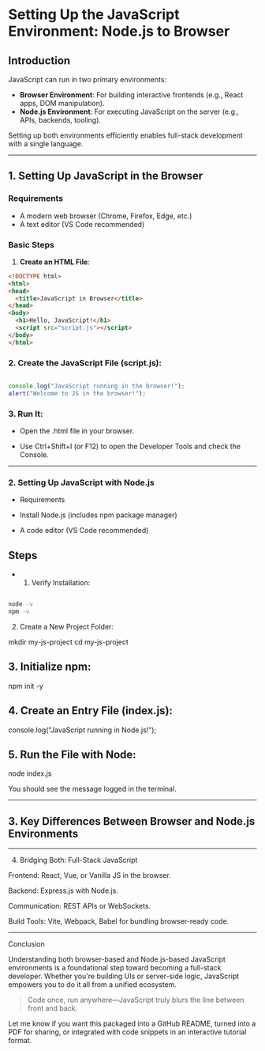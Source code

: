 # Setting Up the JavaScript Environment: Node.js to Browser

## Introduction

JavaScript can run in two primary environments:

- **Browser Environment**: For building interactive frontends (e.g., React apps, DOM manipulation).
- **Node.js Environment**: For executing JavaScript on the server (e.g., APIs, backends, tooling).

Setting up both environments efficiently enables full-stack development with a single language.

---

## 1. Setting Up JavaScript in the Browser

### Requirements

- A modern web browser (Chrome, Firefox, Edge, etc.)
- A text editor (VS Code recommended)

### Basic Steps

1. **Create an HTML File**:
```html
<!DOCTYPE html>
<html>
<head>
  <title>JavaScript in Browser</title>
</head>
<body>
  <h1>Hello, JavaScript!</h1>
  <script src="script.js"></script>
</body>
</html>
```

### 2. Create the JavaScript File (script.js):

```javascript 

console.log("JavaScript running in the browser!");
alert("Welcome to JS in the browser!");

```

### 3. Run It:

- Open the .html file in your browser.

- Use Ctrl+Shift+I (or F12) to open the Developer Tools and check the Console.





---

### 2. Setting Up JavaScript with Node.js

- Requirements

- Install Node.js (includes npm package manager)

- A code editor (VS Code recommended)


## Steps

- 1. Verify Installation:

```bash

node -v
npm -v

```

2. Create a New Project Folder:



mkdir my-js-project
cd my-js-project

## 3. Initialize npm:



npm init -y

## 4. Create an Entry File (index.js):



console.log("JavaScript running in Node.js!");

## 5. Run the File with Node:



node index.js

You should see the message logged in the terminal.


---

## 3. Key Differences Between Browser and Node.js Environments


---

4. Bridging Both: Full-Stack JavaScript

Frontend: React, Vue, or Vanilla JS in the browser.

Backend: Express.js with Node.js.

Communication: REST APIs or WebSockets.

Build Tools: Vite, Webpack, Babel for bundling browser-ready code.



---

Conclusion

Understanding both browser-based and Node.js-based JavaScript environments is a foundational step toward becoming a full-stack developer. Whether you're building UIs or server-side logic, JavaScript empowers you to do it all from a unified ecosystem.

> Code once, run anywhere—JavaScript truly blurs the line between front and back.



Let me know if you want this packaged into a GitHub README, turned into a PDF for sharing, or integrated with code snippets in an interactive tutorial format.

